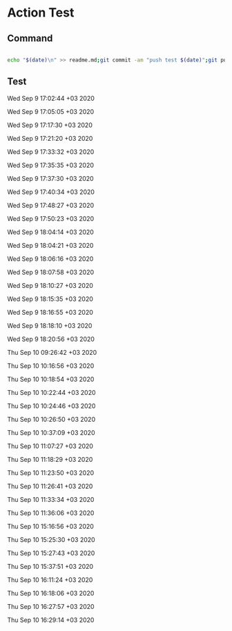 # Action Test

## Command

```bash

echo "$(date)\n" >> readme.md;git commit -am "push test $(date)";git push;

```

## Test 

Wed Sep  9 17:02:44 +03 2020

Wed Sep  9 17:05:05 +03 2020

Wed Sep  9 17:17:30 +03 2020

Wed Sep  9 17:21:20 +03 2020

Wed Sep  9 17:33:32 +03 2020

Wed Sep  9 17:35:35 +03 2020

Wed Sep  9 17:37:30 +03 2020

Wed Sep  9 17:40:34 +03 2020

Wed Sep  9 17:48:27 +03 2020

Wed Sep  9 17:50:23 +03 2020

Wed Sep  9 18:04:14 +03 2020

Wed Sep  9 18:04:21 +03 2020

Wed Sep  9 18:06:16 +03 2020

Wed Sep  9 18:07:58 +03 2020

Wed Sep  9 18:10:27 +03 2020

Wed Sep  9 18:15:35 +03 2020

Wed Sep  9 18:16:55 +03 2020

Wed Sep  9 18:18:10 +03 2020

Wed Sep  9 18:20:56 +03 2020

Thu Sep 10 09:26:42 +03 2020

Thu Sep 10 10:16:56 +03 2020

Thu Sep 10 10:18:54 +03 2020

Thu Sep 10 10:22:44 +03 2020

Thu Sep 10 10:24:46 +03 2020

Thu Sep 10 10:26:50 +03 2020

Thu Sep 10 10:37:09 +03 2020

Thu Sep 10 11:07:27 +03 2020

Thu Sep 10 11:18:29 +03 2020

Thu Sep 10 11:23:50 +03 2020

Thu Sep 10 11:26:41 +03 2020

Thu Sep 10 11:33:34 +03 2020

Thu Sep 10 11:36:06 +03 2020

Thu Sep 10 15:16:56 +03 2020

Thu Sep 10 15:25:30 +03 2020

Thu Sep 10 15:27:43 +03 2020

Thu Sep 10 15:37:51 +03 2020

Thu Sep 10 16:11:24 +03 2020

Thu Sep 10 16:18:06 +03 2020

Thu Sep 10 16:27:57 +03 2020

Thu Sep 10 16:29:14 +03 2020

